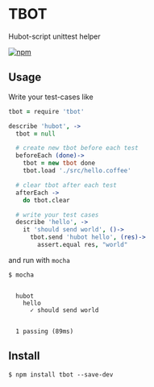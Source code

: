 # TBOT

Hubot-script unittest helper

[![npm](https://img.shields.io/npm/v/tbot.svg?style=flat-square)](https://www.npmjs.com/package/tbot)


## Usage

Write your test-cases like

```coffee
tbot = require 'tbot'

describe 'hubot', ->
  tbot = null

  # create new tbot before each test
  beforeEach (done)->
    tbot = new tbot done
    tbot.load './src/hello.coffee'

  # clear tbot after each test
  afterEach ->
    do tbot.clear

  # write your test cases
  describe 'hello', ->
    it 'should send world', ()->
      tbot.send 'hubot hello', (res)->
        assert.equal res, "world"
```

and run with `mocha`

```shell
$ mocha


  hubot
    hello
      ✓ should send world


  1 passing (89ms)
```


## Install

```shell
$ npm install tbot --save-dev
```

